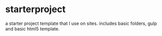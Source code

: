 # starterproject
a starter project template that I use on sites. includes basic folders, gulp and basic html5 template.
